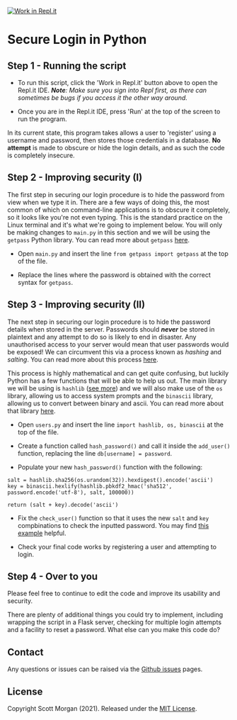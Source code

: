 [![Work in Repl.it](https://classroom.github.com/assets/work-in-replit-14baed9a392b3a25080506f3b7b6d57f295ec2978f6f33ec97e36a161684cbe9.svg)](https://classroom.github.com/online_ide?assignment_repo_id=4557324&assignment_repo_type=AssignmentRepo)
# Secure Login in Python

## Step 1 - Running the script

- To run this script, click the 'Work in Repl.it' button above to open the Repl.it IDE. _**Note**: Make sure you sign into Repl first, as there can sometimes be bugs if you access it the other way around._

- Once you are in the Repl.it IDE, press 'Run' at the top of the screen to run the program. 
 
In its current state, this program takes allows a user to 'register' using a username and password, then stores those credentials in a database. **No attempt** is made to obscure or hide the login details, and as such the code is completely insecure.

## Step 2 - Improving security (I)

The first step in securing our login procedure is to hide the password from view when we type it in. There are a few ways of doing this, the most common of which on command-line applications is to obscure it completely, so it looks like you're not even typing. This is the standard practice on the Linux terminal and it's what we're going to implement below. You will only be making changes to `main.py` in this section and we will be using the `getpass` Python library. You can read more about `getpass` [here](https://docs.python.org/3/library/getpass.html).

- Open `main.py` and insert the line `from getpass import getpass` at the top of the file.

- Replace the lines where the password is obtained with the correct syntax for `getpass`.

## Step 3 - Improving security (II)

The next step in securing our login procedure is to hide the password details when stored in the server. Passwords should _**never**_ be stored in plaintext and any attempt to do so is likely to end in disaster. Any unauthorised access to your server would mean that user passwords would be exposed! We can circumvent this via a process known as _hashing_ and _salting_. You can read more about this process [here](https://auth0.com/blog/adding-salt-to-hashing-a-better-way-to-store-passwords/).

This process is highly mathematical and can get quite confusing, but luckily Python has a few functions that will be able to help us out. The main library we will be using is `hashlib` ([see more](https://docs.python.org/3/library/hashlib.html)) and we will also make use of the `os` library, allowing us to access system prompts and the `binascii` library, allowing us to convert between binary and ascii. You can read more about that library [here](https://docs.python.org/3/library/binascii.html).

- Open `users.py` and insert the line `import hashlib, os, binascii` at the top of the file.

- Create a function called `hash_password()` and call it inside the `add_user()` function, replacing the line `db[username] = password`.

- Populate your new `hash_password()` function with the following:

```
salt = hashlib.sha256(os.urandom(32)).hexdigest().encode('ascii')
key = binascii.hexlify(hashlib.pbkdf2_hmac('sha512', password.encode('utf-8'), salt, 100000))

return (salt + key).decode('ascii')
```

- Fix the `check_user()` function so that it uses the new `salt` and `key` compbinations to check the inputted password. You may find [this example](https://gist.github.com/aharshbe/1ace2086b7ebe4e99a29d02e7fe83b74) helpful.

- Check your final code works by registering a user and attempting to login. 

## Step 4 - Over to you

Please feel free to continue to edit the code and improve its usability and security. 

There are plenty of additional things you could try to implement, including wrapping the script in a Flask server, checking for multiple login attempts and a facility to reset a password. What else can you make this code do?

## Contact

Any questions or issues can be raised via the [Github issues](https://github.com/den01-hnc-2020/python-login/issues) pages.

## License 

Copyright Scott Morgan (2021). Released under the [MIT License](https://opensource.org/licenses/MIT).

